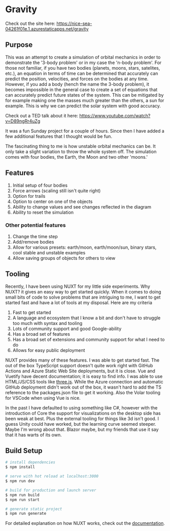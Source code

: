 # Gravity

Check out the site here: https://nice-sea-04261f01e.1.azurestaticapps.net/gravity

## Purpose

This was an attempt to create a simulation of orbital mechanics in order to demonstrate the '3-body problem' or in my case the 'n-body problem'. For those not familiar, if you have two bodies (planets, moons, stars, satelites, etc.), an equation in terms of time can be determined that accurately can predict the position, velocities, and forces on the bodies at any time. However, if you add a body (hench the name the 3-body problem), it becomes impossible in the general case to create a set of equations that can accurately predict future states of the system. This can be mitigated by for example making one the masses much greater than the others, a sun for example. This is why we can predict the solar system with good accuracy. 

Check out a TED talk about it here: https://www.youtube.com/watch?v=D89ngRr4uZg

It was a fun Sunday project for a couple of hours. Since then I have added a few additional features that I thought would be fun. 

The fascinating thing to me is how unstable orbital mechanics can be. It only take a slight variation to throw the whole system off. The simulation comes with four bodies, the Earth, the Moon and two other 'moons.'

## Features
1. Initial setup of four bodies
2. Force arrows (scaling still isn't quite right)
3. Option for trails
4. Option to center on one of the objects
5. Ability to change values and see changes reflected in the diagram
6. Ability to reset the simulation

### Other potential features
1. Change the time step
2. Add/remove bodies
3. Allow for various presets: earth/moon, earth/moon/sun, binary stars, cool stable and unstable examples
4. Allow saving groups of objects for others to view

## Tooling
Recently, I have been using NUXT for my little side experiments. Why NUXT? it gives an easy way to get started quickly. When it comes to doing small bits of code to solve problems that are intriguing to me, I want to get started fast and have a lot of tools at my disposal. Here are my criteria

1. Fast to get started
2. A language and ecosystem that I know a bit and don't have to struggle too much with syntax and tooling
3. Lots of community support and good Google-ability
4. Has a broad set of features
5. Has a broad set of extensions and community support for what I need to do
6. Allows for easy public deployment

NUXT provides many of these features. I was able to get started fast. The out of the box TypeScript support doesn't quite work right with GitHub Actions and Azure Static Web Site deployments, but it is close. Vue and Vuetify have decent documentation; it is easy to find info. I was able to use HTML/JS/CSS tools like [three.js](https://threejs.org/). While the Azure connection and automatic GitHub deployment didn't work out of the box, it wasn't hard to add the TS reference to the packages.json file to get it working. Also the Volar tooling for VSCode when using Vue is nice.

In the past I have defaulted to using something like C#, however with the introduction of Core the support for visualizations on the desktop side has been weak at best. Plus the external tooling for things like 3d isn't good. I guess Unity could have worked, but the learning curve seemed steeper. Maybe I'm wrong about that. Blazor maybe, but my friends that use it say that it has warts of its own. 

## Build Setup

```bash
# install dependencies
$ npm install

# serve with hot reload at localhost:3000
$ npm run dev

# build for production and launch server
$ npm run build
$ npm run start

# generate static project
$ npm run generate
```

For detailed explanation on how NUXT works, check out the [documentation](https://nuxtjs.org).
